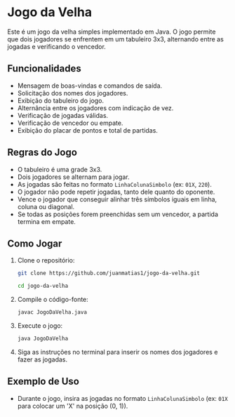 # Jogo da Velha

Este é um jogo da velha simples implementado em Java. O jogo permite que dois jogadores se enfrentem em um tabuleiro 3x3, alternando entre as jogadas e verificando o vencedor.

## Funcionalidades

- Mensagem de boas-vindas e comandos de saída.
- Solicitação dos nomes dos jogadores.
- Exibição do tabuleiro do jogo.
- Alternância entre os jogadores com indicação de vez.
- Verificação de jogadas válidas.
- Verificação de vencedor ou empate.
- Exibição do placar de pontos e total de partidas.

## Regras do Jogo

- O tabuleiro é uma grade 3x3.
- Dois jogadores se alternam para jogar.
- As jogadas são feitas no formato `LinhaColunaSimbolo` (ex: `01X`, `220`).
- O jogador não pode repetir jogadas, tanto dele quanto do oponente.
- Vence o jogador que conseguir alinhar três símbolos iguais em linha, coluna ou diagonal.
- Se todas as posições forem preenchidas sem um vencedor, a partida termina em empate.

## Como Jogar
1. Clone o repositório:
    ```sh
    git clone https://github.com/juanmatias1/jogo-da-velha.git
    ```
    ```sh
    cd jogo-da-velha
    ```
3. Compile o código-fonte:
    ```sh
    javac JogoDaVelha.java
    ```

2. Execute o jogo:
    ```sh
    java JogoDaVelha
    ```

3. Siga as instruções no terminal para inserir os nomes dos jogadores e fazer as jogadas.

## Exemplo de Uso
- Durante o jogo, insira as jogadas no formato `LinhaColunaSimbolo` (ex: `01X` para colocar um 'X' na posição (0, 1)).
